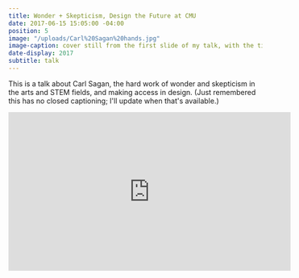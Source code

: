 ```yaml
---
title: Wonder + Skepticism, Design the Future at CMU
date: 2017-06-15 15:05:00 -04:00
position: 5
image: "/uploads/Carl%20Sagan%20hands.jpg"
image-caption: cover still from the first slide of my talk, with the title and date
date-display: 2017
subtitle: talk
---
```


This is a talk about Carl Sagan, the hard work of wonder and skepticism in the arts and STEM fields, and making access in design. (Just remembered this has no closed captioning; I'll update when that's available.)

<iframe width="560" height="315" src="https://www.youtube.com/embed/XGccg2qv_zk" frameborder="0" allowfullscreen></iframe>
